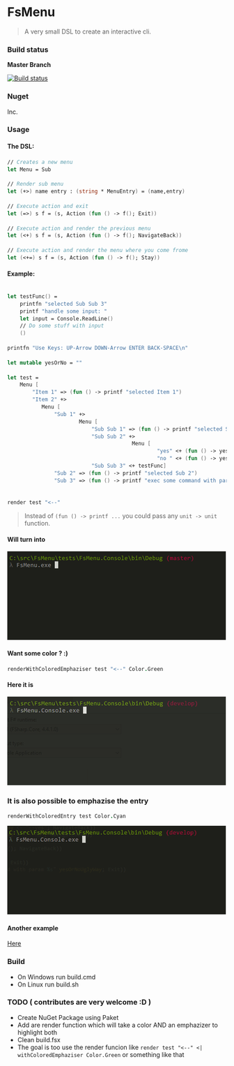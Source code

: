 # FsMenu

> A very small DSL to create an interactive cli.

### Build status

**Master Branch**

[![Build status](https://ci.appveyor.com/api/projects/status/tngsbj4u54o90fit/branch/master?svg=true)](https://ci.appveyor.com/project/Jallah/fsmenu/branch/master)

### Nuget

Inc.

### Usage

#### The DSL:

```fsharp
// Creates a new menu
let Menu = Sub

// Render sub menu
let (+>) name entry : (string * MenuEntry) = (name,entry)

// Execute action and exit
let (=>) s f = (s, Action (fun () -> f(); Exit))

// Execute action and render the previous menu
let (<+) s f = (s, Action (fun () -> f(); NavigateBack))

// Execute action and render the menu where you come frome
let (<+=) s f = (s, Action (fun () -> f(); Stay))
```

#### Example:

```fsharp

let testFunc() = 
    printfn "selected Sub Sub 3"
    printf "handle some input: "
    let input = Console.ReadLine()
    // Do some stuff with input
    ()

printfn "Use Keys: UP-Arrow DOWN-Arrow ENTER BACK-SPACE\n"

let mutable yesOrNo = ""

let test =
    Menu [
        "Item 1" => (fun () -> printf "selected Item 1")
        "Item 2" +>
           Menu [ 
               "Sub 1" +>
                       Menu [
                           "Sub Sub 1" => (fun () -> printf "selected Sub Sub 1")
                           "Sub Sub 2" +>
                                        Menu [
                                                "yes" <+ (fun () -> yesOrNo <- "--yes")
                                                "no " <+ (fun () -> yesOrNo <- "--no") ]
                           "Sub Sub 3" <+ testFunc]
               "Sub 2" => (fun () -> printf "selected Sub 2")
               "Sub 3" => (fun () -> printf "exec some command with param %s" yesOrNo)]] 
               

render test "<--"
```

> Instead of `(fun () -> printf ...` you could pass any `unit -> unit` function.


#### Will turn into

![](https://github.com/nicolaiw/FsMenu/blob/master/misc/sample.gif)

#### Want some color ? :)

```fsharp
renderWithColoredEmphaziser test "<--" Color.Green
```

#### Here it is

![](https://github.com/nicolaiw/FsMenu/blob/master/misc/sample3.gif)

### It is also possible to emphazise the entry

```fsharp
renderWithColoredEntry test Color.Cyan
```

![](https://github.com/nicolaiw/FsMenu/blob/master/misc/sample4.gif)

#### Another example

[Here](https://github.com/nicolaiw/FsMenu/tree/master/misc)

### Build

+ On Windows run build.cmd
+ On Linux run build.sh

### TODO ( contributes are very welcome :D )
+ Create NuGet Package using Paket
+ Add are render function which will take a color AND an emphazizer to highlight both
+ Clean build.fsx
+ The goal is too use the render funcion like `render test "<--" <| withColoredEmphaziser Color.Green` or something like that
